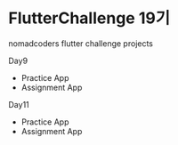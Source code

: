 # FlutterChallenge 19기
nomadcoders flutter challenge projects

Day9 
- Practice App
- Assignment App

Day11 
- Practice App
- Assignment App
